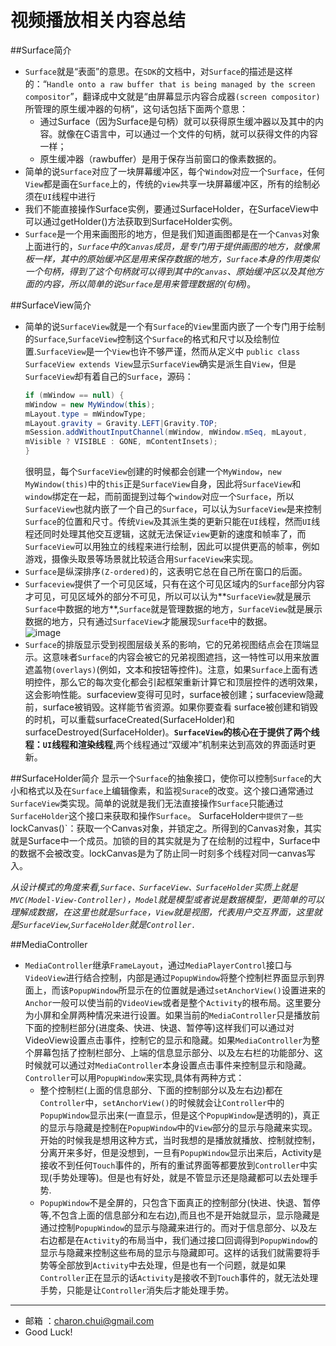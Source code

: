 ﻿视频播放相关内容总结
===

##Surface简介
- `Surface`就是“表面”的意思。在`SDK`的文档中，对`Surface`的描述是这样的：“`Handle onto a raw buffer that is being managed by the screen compositor`”，翻译成中文就是“由屏幕显示内容合成器`(screen compositor)`所管理的原生缓冲器的句柄”，这句话包括下面两个意思：
    - 通过Surface（因为Surface是句柄）就可以获得原生缓冲器以及其中的内容。就像在C语言中，可以通过一个文件的句柄，就可以获得文件的内容一样；
    - 原生缓冲器（rawbuffer）是用于保存当前窗口的像素数据的。
- 简单的说`Surface`对应了一块屏幕缓冲区，每个`Window`对应一个`Surface`，任何`View`都是画在`Surface`上的，传统的`view`共享一块屏幕缓冲区，所有的绘制必须在`UI`线程中进行
- 我们不能直接操作Surface实例，要通过SurfaceHolder，在SurfaceView中可以通过getHolder()方法获取到SurfaceHolder实例。
- `Surface`是一个用来画图形的地方，但是我们知道画图都是在一个`Canvas`对象上面进行的，*`Surface`中的`Canvas`成员，是专门用于提供画图的地方，就像黑板一样，其中的原始缓冲区是用来保存数据的地方，`Surface`本身的作用类似一个句柄，得到了这个句柄就可以得到其中的`Canvas`、原始缓冲区以及其他方面的内容，所以简单的说`Surface`是用来管理数据的(句柄)*。


##SurfaceView简介      
- 简单的说`SurfaceView`就是一个有`Surface`的`View`里面内嵌了一个专门用于绘制的`Surface`,`SurfaceView`控制这个`Surface`的格式和尺寸以及绘制位置.`SurfaceView`是一个`View`也许不够严谨，然而从定义中 `public class SurfaceView extends View`显示`SurfaceView`确实是派生自`View`，但是`SurfaceView`却有着自己的`Surface`，源码：
    ```java
    if (mWindow == null) {  
    mWindow = new MyWindow(this);  
    mLayout.type = mWindowType;  
    mLayout.gravity = Gravity.LEFT|Gravity.TOP;  
	mSession.addWithoutInputChannel(mWindow, mWindow.mSeq, mLayout,  
	mVisible ? VISIBLE : GONE, mContentInsets);  
    }  
    ```
    很明显，每个`SurfaceView`创建的时候都会创建一个`MyWindow`，`new MyWindow(this)`中的`this`正是`SurfaceView`自身，因此将`SurfaceView`和`window`绑定在一起，而前面提到过每个`window`对应一个`Surface`，所以`SurfaceView`也就内嵌了一个自己的`Surface`，可以认为`SurfaceView`是来控制`Surface`的位置和尺寸。传统`View`及其派生类的更新只能在`UI`线程，然而`UI`线程还同时处理其他交互逻辑，这就无法保证`view`更新的速度和帧率了，而`SurfaceView`可以用独立的线程来进行绘制，因此可以提供更高的帧率，例如游戏，摄像头取景等场景就比较适合用`SurfaceView`来实现。
- `Surface`是纵深排序`(Z-ordered)`的，这表明它总在自己所在窗口的后面。
- `Surfaceview`提供了一个可见区域，只有在这个可见区域内的`Surface`部分内容才可见，可见区域外的部分不可见，所以可以认为**`SurfaceView`就是展示`Surface`中数据的地方**,`Surface`就是管理数据的地方，`SurfaceView`就是展示数据的地方，只有通过`SurfaceView`才能展现`Surface`中的数据。           
	![image](https://github.com/CharonChui/AndroidNote/blob/master/Pic/SurfaceView.png?raw=true)   
- `Surface`的排版显示受到视图层级关系的影响，它的兄弟视图结点会在顶端显示。这意味者`Surface`的内容会被它的兄弟视图遮挡，这一特性可以用来放置遮盖物`(overlays)`(例如，文本和按钮等控件)。注意，如果`Surface`上面有透明控件，那么它的每次变化都会引起框架重新计算它和顶层控件的透明效果，这会影响性能。surfaceview变得可见时，surface被创建；surfaceview隐藏前，surface被销毁。这样能节省资源。如果你要查看 surface被创建和销毁的时机，可以重载surfaceCreated(SurfaceHolder)和 surfaceDestroyed(SurfaceHolder)。**`SurfaceView`的核心在于提供了两个线程：`UI`线程和渲染线程**,两个线程通过“双缓冲”机制来达到高效的界面适时更新。

##SurfaceHolder简介
显示一个`Surface`的抽象接口，使你可以控制`Surface`的大小和格式以及在`Surface`上编辑像素，和监视`Surace`的改变。这个接口通常通过`SurfaceView`类实现。简单的说就是我们无法直接操作`Surface`只能通过`SurfaceHolder`这个接口来获取和操作`Surface`。
SurfaceHolder`中提供了一些`lockCanvas()`：获取一个Canvas对象，并锁定之。所得到的Canvas对象，其实就是Surface中一个成员。加锁的目的其实就是为了在绘制的过程中，Surface中的数据不会被改变。lockCanvas是为了防止同一时刻多个线程对同一canvas写入。


*从设计模式的角度来看,`Surface、SurfaceView、SurfaceHolder`实质上就是`MVC(Model-View-Controller)`，`Model`就是模型或者说是数据模型，更简单的可以理解成数据，在这里也就是`Surface`，`View`就是视图，代表用户交互界面，这里就是`SurfaceView`,`SurfaceHolder`就是`Controller.`*


##MediaController
- `MediaController`继承`FrameLayout`，通过`MediaPlayerControl`接口与`VideoView`进行结合控制，内部是通过`PopupWindow`将整个控制栏界面显示到界面上，而该`PopupWindow`所显示在的位置就是通过`setAnchorView()`设置进来的`Anchor`一般可以使当前的`VideoView`或者是整个`Activity`的根布局。这里要分为小屏和全屏两种情况来进行设置。如果当前的`MediaController`只是播放前下面的控制栏部分(进度条、快进、快退、暂停等)这样我们可以通过对VideoView设置点击事件，控制它的显示和隐藏。如果`MediaController`为整个屏幕包括了控制栏部分、上端的信息显示部分、以及左右栏的功能部分、这时候就可以通过对`MediaController`本身设置点击事件来控制显示和隐藏。       
`Controller`可以用`PopupWindow`来实现,具体有两种方式：    
    - 整个控制栏(上面的信息部分、下面的控制部分以及左右边)都在`Controller`中，`setAnchorView()`的时候就会让`Controller`中的`PopupWindow`显示出来(一直显示，但是这个`PopupWindow`是透明的)，真正的显示与隐藏是控制在`PopupWindow`中的`View`部分的显示与隐藏来实现。开始的时候我是想用这种方式，当时我想的是播放就播放、控制就控制，分离开来多好，但是没想到，一旦有`PopupWindow`显示出来后，Activity是接收不到任何`Touch`事件的，所有的重试界面等都要放到`Controller`中实现(手势处理等)。但是也有好处，就是不管显示还是隐藏都可以去处理手势.
	- `PopupWindow`不是全屏的，只包含下面真正的控制部分(快进、快退、暂停等,不包含上面的信息部分和左右边),而且也不是开始就显示，显示隐藏是通过控制`PopupWindow`的显示与隐藏来进行的。而对于信息部分、以及左右边都是在`Activity`的布局当中，我们通过接口回调得到`PopupWindow`的显示与隐藏来控制这些布局的显示与隐藏即可。这样的话我们就需要将手势等全部放到`Activity`中去处理，但是也有一个问题，就是如果`Controller`正在显示的话`Activity`是接收不到`Touch`事件的，就无法处理手势，只能是让`Controller`消失后才能处理手势。




---

- 邮箱 ：charon.chui@gmail.com  
- Good Luck! 